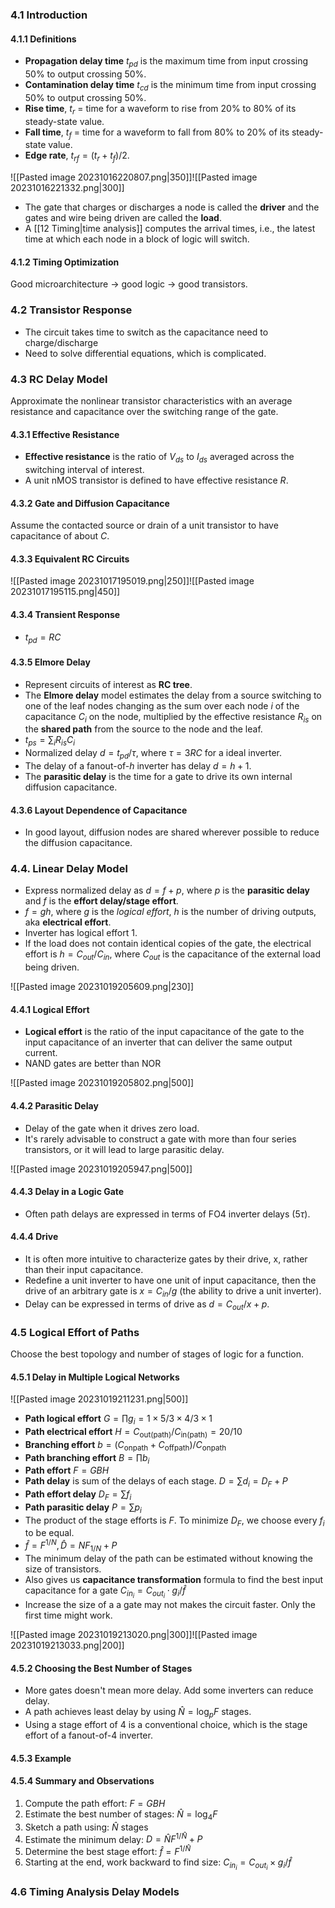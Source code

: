 ### 4.1 Introduction

#### 4.1.1 Definitions

* **Propagation delay time** $t_{pd}$ is the maximum time from input crossing 50% to output crossing 50%.
* **Contamination delay time** $t_{cd}$ is the minimum time from input crossing 50% to output crossing 50%.
* **Rise time**, $t_r$ = time for a waveform to rise from 20% to 80% of its steady-state value.
* **Fall time**, $t_f$ = time for a waveform to fall from 80% to 20% of its steady-state value.
* **Edge rate**, $t_{rf} = (t_r + t_f )/2$.

![[Pasted image 20231016220807.png|350]]![[Pasted image 20231016221332.png|300]]

* The gate that charges or discharges a node is called the **driver** and the gates and wire being driven are called the **load**.
* A [[12 Timing|time analysis]] computes the arrival times, i.e., the latest time at which each node in a block of logic will switch.

#### 4.1.2 Timing Optimization

Good microarchitecture -> good logic -> good transistors.

### 4.2 Transistor Response

* The circuit takes time to switch as the capacitance need to charge/discharge
* Need to solve differential equations, which is complicated.

### 4.3 RC Delay Model

Approximate the nonlinear transistor characteristics with an average resistance and capacitance over the switching range of the gate.

#### 4.3.1 Effective Resistance

* **Effective resistance** is the ratio of $V_{ds}$ to $I_{ds}$ averaged across the switching interval of interest.
* A unit nMOS transistor is defined to have effective resistance $R$.

#### 4.3.2 Gate and Diffusion Capacitance

Assume the contacted source or drain of a unit transistor to have capacitance of about $C$.

#### 4.3.3 Equivalent RC Circuits

![[Pasted image 20231017195019.png|250]]![[Pasted image 20231017195115.png|450]]

#### 4.3.4 Transient Response

* $t_{pd} = RC$

#### 4.3.5 Elmore Delay

* Represent circuits of interest as **RC tree**.
* The **Elmore delay** model estimates the delay from a source switching to one of the leaf nodes changing as the sum over each node $i$ of the capacitance $C_i$ on the node, multiplied by the effective resistance $R_{is}$ on the **shared path** from the source to the node and the leaf.
* $t_{ps} = \sum_i R_{is}C_i$
* Normalized delay $d = t_{pd} / \tau$, where $\tau = 3RC$ for a ideal inverter.
* The delay of a fanout-of-$h$ inverter has delay $d = h + 1$.
* The **parasitic delay** is the time for a gate to drive its own internal diffusion capacitance.

#### 4.3.6 Layout Dependence of Capacitance

* In good layout, diffusion nodes are shared wherever possible to reduce the diffusion capacitance.

### 4.4. Linear Delay Model

* Express normalized delay as $d = f + p$, where $p$ is the **parasitic delay** and $f$ is the **effort delay/stage effort**.
* $f = gh$, where $g$ is the *logical effort*, $h$ is the number of driving outputs, aka **electrical effort**.
* Inverter has logical effort 1.
* If the load does not contain identical copies of the gate, the electrical effort is $h = C_{out}/C_{in}$, where $C_{out}$ is the capacitance of the external load being driven.

![[Pasted image 20231019205609.png|230]]

#### 4.4.1 Logical Effort

* **Logical effort** is the ratio of the input capacitance of the gate to the input capacitance of an inverter that can deliver the same output current.
* NAND gates are better than NOR

![[Pasted image 20231019205802.png|500]]

#### 4.4.2 Parasitic Delay

* Delay of the gate when it drives zero load.
* It's rarely advisable to construct a gate with more than four series transistors, or it will lead to large parasitic delay.

![[Pasted image 20231019205947.png|500]]

#### 4.4.3 Delay in a Logic Gate

* Often path delays are expressed in terms of FO4 inverter delays ($5\tau$).

#### 4.4.4 Drive

* It is often more intuitive to characterize gates by their drive, x, rather than their input capacitance.
* Redefine a unit inverter to have one unit of input capacitance, then the drive of an arbitrary gate is $x = C_{in}/g$ (the ability to drive a unit inverter).
* Delay can be expressed in terms of drive as $d = C_{out}/x + p$.

### 4.5 Logical Effort of Paths

Choose the best topology and number of stages of logic for a function.

#### 4.5.1 Delay in Multiple Logical Networks

![[Pasted image 20231019211231.png|500]]

* **Path logical effort** $G = \prod g_i = 1 \times 5/3 \times 4/3 \times 1$
* **Path electrical effort** $H = C_{\text{out(path)}} / C_{\text{in(path)}} = 20 /10$
* **Branching effort** $b = (C_{\text{onpath}} + C_{\text{offpath}})/C_{\text{onpath}}$
* **Path branching effort** $B = \prod b_i$
* **Path effort** $F = GBH$
* **Path delay** is sum of the delays of each stage. $D = \sum d_i = D_F + P$
* **Path effort delay** $D_F = \sum f_i$
* **Path parasitic delay** $P = \sum p_i$
* The product of the stage efforts is $F$. To minimize $D_F$, we choose every $f_i$ to be equal.
* $\hat f = F^{1/N}, \, \hat D = NF_{1/N} + P$
* The minimum delay of the path can be estimated without knowing the size of transistors.
* Also gives us **capacitance transformation** formula to find the best input capacitance for a gate $C_{in_i} = C_{out_i} \cdot g_i / \hat f$
* Increase the size of a a gate may not makes the circuit faster. Only the first time might work.

![[Pasted image 20231019213020.png|300]]![[Pasted image 20231019213033.png|200]]

#### 4.5.2 Choosing the Best Number of Stages

* More gates doesn't mean more delay. Add some inverters can reduce delay.
* A path achieves least delay by using $\hat N = \log_p F$ stages.
* Using a stage effort of 4 is a conventional choice, which is the stage effort of a fanout-of-4 inverter.

#### 4.5.3 Example

#### 4.5.4 Summary and Observations

1. Compute the path effort: $F = GBH$
2. Estimate the best number of stages: $\hat N = \log_4F$
3. Sketch a path using: $\hat N$ stages
4. Estimate the minimum delay: $D = \hat N F^{1/\hat N} + P$
5. Determine the best stage effort: $\hat f = F^{1/\hat N}$
6. Starting at the end, work backward to find size: $C_{in_i} = C_{out_i}\times g_i / \hat f$

### 4.6 Timing Analysis Delay Models





